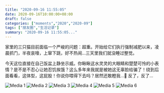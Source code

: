```yaml
---
title: "2020-09-16 11:55:05"
date: 2020-09-16T10:00:00+08:00
draft: false
categories: ["moments","2020","2020-09"]
tags: ["朋友圈","生活记录"]
summary: "2020-09-16 11:55:05..."
---
```


家里的三只猫目前面临一个严峻的问题：超重。开始给它们执行强制减肥以来，凌晨抓门，半夜哀嚎，上窜下跳，好不热闹…三天里我们就没睡过整觉。

今天这位直接在自己饭盆上静坐示威。你瞅瞅这水灵灵的大眼睛和楚楚可怜的小表情？是不是不忍心让她忍饥挨饿？这么多年来我就是被她这无辜脸给骗了！绕到后面看看，这体型，这屁股！你说你喂得下去吗？居然还敢瞪我…🥲 反了，反了…

![Media 1](/Moments/photos/2020-09-16/202009161155050.jpg)
![Media 2](/Moments/photos/2020-09-16/202009161155051.jpg)
![Media 3](/Moments/photos/2020-09-16/202009161155052.jpg)
![Media 4](/Moments/photos/2020-09-16/202009161155053.jpg)
![Media 5](/Moments/photos/2020-09-16/202009161155054.jpg)
![Media 6](/Moments/photos/2020-09-16/202009161155055.jpg)

